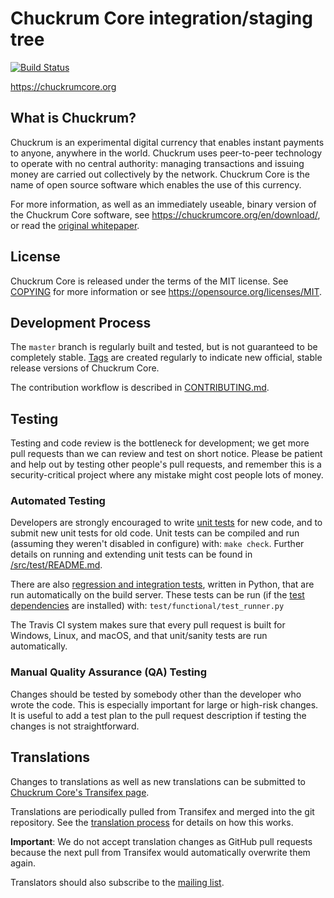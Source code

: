 Chuckrum Core integration/staging tree
=====================================

[![Build Status](https://travis-ci.org/chuckrum/chuckrum.svg?branch=master)](https://travis-ci.org/chuckrum/chuckrum)

https://chuckrumcore.org

What is Chuckrum?
----------------

Chuckrum is an experimental digital currency that enables instant payments to
anyone, anywhere in the world. Chuckrum uses peer-to-peer technology to operate
with no central authority: managing transactions and issuing money are carried
out collectively by the network. Chuckrum Core is the name of open source
software which enables the use of this currency.

For more information, as well as an immediately useable, binary version of
the Chuckrum Core software, see https://chuckrumcore.org/en/download/, or read the
[original whitepaper](https://chuckrumcore.org/chuckrum.pdf).

License
-------

Chuckrum Core is released under the terms of the MIT license. See [COPYING](COPYING) for more
information or see https://opensource.org/licenses/MIT.

Development Process
-------------------

The `master` branch is regularly built and tested, but is not guaranteed to be
completely stable. [Tags](https://github.com/chuckrum/chuckrum/tags) are created
regularly to indicate new official, stable release versions of Chuckrum Core.

The contribution workflow is described in [CONTRIBUTING.md](CONTRIBUTING.md).

Testing
-------

Testing and code review is the bottleneck for development; we get more pull
requests than we can review and test on short notice. Please be patient and help out by testing
other people's pull requests, and remember this is a security-critical project where any mistake might cost people
lots of money.

### Automated Testing

Developers are strongly encouraged to write [unit tests](src/test/README.md) for new code, and to
submit new unit tests for old code. Unit tests can be compiled and run
(assuming they weren't disabled in configure) with: `make check`. Further details on running
and extending unit tests can be found in [/src/test/README.md](/src/test/README.md).

There are also [regression and integration tests](/test), written
in Python, that are run automatically on the build server.
These tests can be run (if the [test dependencies](/test) are installed) with: `test/functional/test_runner.py`

The Travis CI system makes sure that every pull request is built for Windows, Linux, and macOS, and that unit/sanity tests are run automatically.

### Manual Quality Assurance (QA) Testing

Changes should be tested by somebody other than the developer who wrote the
code. This is especially important for large or high-risk changes. It is useful
to add a test plan to the pull request description if testing the changes is
not straightforward.

Translations
------------

Changes to translations as well as new translations can be submitted to
[Chuckrum Core's Transifex page](https://www.transifex.com/projects/p/chuckrum/).

Translations are periodically pulled from Transifex and merged into the git repository. See the
[translation process](doc/translation_process.md) for details on how this works.

**Important**: We do not accept translation changes as GitHub pull requests because the next
pull from Transifex would automatically overwrite them again.

Translators should also subscribe to the [mailing list](https://groups.google.com/forum/#!forum/chuckrum-translators).
